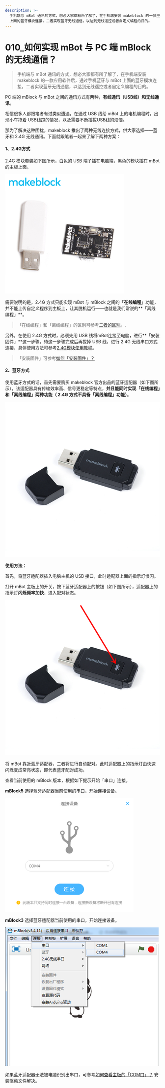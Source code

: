 ```yaml
---
description: >-
  手机端与 mBot 通讯的方式，想必大家都有所了解了，在手机端安装 makeblock 的一款应用软件后，通过手机蓝牙与 mBot
  上面的蓝牙模块连接，二者实现蓝牙无线通信，以达到无线遥控或者自定义编程的目的。
---
```


# 010\_如何实现 mBot 与 PC 端 mBlock 的无线通信？

> 手机端与 mBot 通讯的方式，想必大家都有所了解了，在手机端安装 makeblock 的一款应用软件后，通过手机蓝牙与 mBot 上面的蓝牙模块连接，二者实现蓝牙无线通信，以达到无线遥控或者自定义编程的目的。

PC 端的 mBlock 与 mBot 之间的通讯方式有两种，**有线通讯（USB线）和无线通讯**。

相信很多人都跟笔者有过类似遭遇，在通过 USB 线给 mBot 上的电机编程时，出现小车拖着 USB线跑的情况，以及需要不断插拔USB线的烦恼。

那为了解决这种困扰，makeblock 推出了两种无线连接方式，供大家选择——蓝牙和 2.4G 无线通讯。下面就跟笔者一起来了解下两种方案：

#### 1、2.4G方式

2.4G 模块套装如下图所示，白色的 USB 端子插在电脑端，黑色的模块插在 mBot 的主板上面。

![](.gitbook/assets/2.4g-mo-kuai.png)

需要说明的是，2.4G 方式只能实现 mBot 与 mBlock 之间的「**在线编程**」功能，并不能上传自定义程序到主板上，让其脱机运行——也就是我们常说的**「离线编程」**。

> 「在线编程」和「离线编程」的区别可参考[二者的区别](tips/shen-me-shi-zai-xian-bian-cheng-he-li-xian-bian-cheng.md)。.

另外，在使用 2.4G 方式时，必须先用 USB 线将mBot连接至电脑，进行**「安装固件」**这一步骤，待这一步骤完成后再拔掉 USB 线，进行 2.4G 无线串口方式连接，具体使用方法可参考[2.4G模块使用教程](http://v.youku.com/v_show/id_XOTQ1OTc3MDUy.html?beta&from=y1.7-2)。

> 「安装固件」可参考[如何「安装固件」？](tips/ru-he-an-zhuang-gu-jian.md)

#### 2、蓝牙方式

使用蓝牙方式的话，首先需要购买 makeblock 官方出品的蓝牙适配器（如下图所示），该适配器具有传输效率高、信号更稳定等特点，**并且能同时实现「在线编程」和「离线编程」两种功能（ 2.4G 方式不具备「离线编程」功能）**。

![](.gitbook/assets/lan-ya-shi-pei-qi.jpg)

**使用方法：**

首先，将蓝牙适配器插入电脑主机的 USB 接口，此时适配器上面的指示灯慢闪。

打开 mBot 主板上的开关，按下蓝牙适配器上的按钮（如下图所示），适配器上的指示灯**闪烁频率加快**，进入配对状态。

![](.gitbook/assets/lan-ya-shi-pei-qi-fu-ben.jpg)

将 mBot 靠近蓝牙适配器，二者将进行自动配对。此时适配器上的指示灯由快速闪烁变成常亮状态，即代表蓝牙配对成功。

查看当前使用的 mBlock 版本，根据如下提示开始「串口」连接。

**mBlock5** 选择蓝牙适配器当前使用的串口，开始连接设备。

![](.gitbook/assets/mblock5.png)

 **mBlock3** 选择蓝牙适配器当前使用的串口，开始连接设备。

![](.gitbook/assets/mblock3.png)

如果蓝牙适配器无法被电脑识别出串口，可参考﻿﻿[如何查看主板的「COM口」？](tips/ru-he-cha-kan-zhu-ban-de-com-kou.md)﻿﻿ 安装驱动文件解决。


